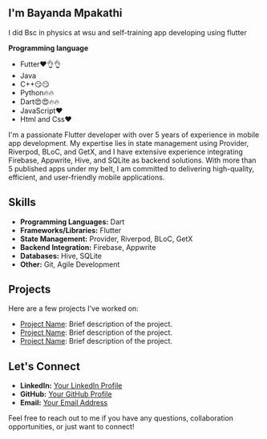 ## I'm Bayanda Mpakathi

I did Bsc in physics at wsu and self-training app developing using flutter

**Programming language**

* Futter❤️👌👌
* Java
* C++😏😏
* Python🔥🔥
* Dart😍😍🔥🔥
* JavaScript❤️
* Html and Css❤️

I'm a passionate Flutter developer with over 5 years of experience in mobile app development. My expertise lies in state management using Provider, Riverpod, BLoC, and GetX, and I have extensive experience integrating Firebase, Appwrite, Hive, and SQLite as backend solutions. With more than 5 published apps under my belt, I am committed to delivering high-quality, efficient, and user-friendly mobile applications.

## Skills

- **Programming Languages:** Dart
- **Frameworks/Libraries:** Flutter
- **State Management:** Provider, Riverpod, BLoC, GetX
- **Backend Integration:** Firebase, Appwrite
- **Databases:** Hive, SQLite
- **Other:** Git, Agile Development

## Projects

Here are a few projects I've worked on:

- [Project Name](link): Brief description of the project.
- [Project Name](link): Brief description of the project.
- [Project Name](link): Brief description of the project.

## Let's Connect

- **LinkedIn:** [Your LinkedIn Profile](link)
- **GitHub:** [Your GitHub Profile](link)
- **Email:** [Your Email Address](mailto:youremail@example.com)

Feel free to reach out to me if you have any questions, collaboration opportunities, or just want to connect!


